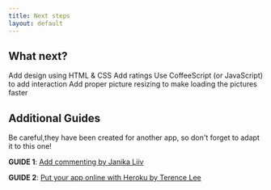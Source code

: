 ```yaml
---
title: Next steps
layout: default
---
```


## What next?
Add design using HTML & CSS Add ratings Use CoffeeScript (or JavaScript) to add interaction Add proper picture resizing to make loading the pictures faster

## Additional Guides
Be careful,they have been created for another app, so don't forget to adapt it to this one! 

**GUIDE 1**: [Add commenting by Janika Liiv](http://guides.railsgirls.com/commenting/) 

**GUIDE 2**: [Put your app online with Heroku by Terence Lee](http://guides.railsgirls.com/heroku/)
